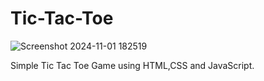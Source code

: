 # Tic-Tac-Toe
![Screenshot 2024-11-01 182519](https://github.com/user-attachments/assets/089d2159-e508-416b-a258-b933617a7a1b)

Simple Tic Tac Toe Game using HTML,CSS and JavaScript.

